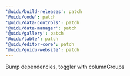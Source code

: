 ```yaml
---
'@uidu/build-releases': patch
'@uidu/code': patch
'@uidu/data-controls': patch
'@uidu/data-manager': patch
'@uidu/gallery': patch
'@uidu/table': patch
'@uidu/editor-core': patch
'@uidu/guidu-website': patch
---
```


Bump dependencies, toggler with columnGroups
